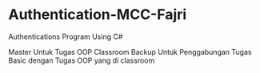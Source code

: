 # Authentication-MCC-Fajri
Authentications Program Using C#


Master Untuk Tugas OOP Classroom
Backup Untuk Penggabungan Tugas Basic dengan Tugas OOP yang di classroom
